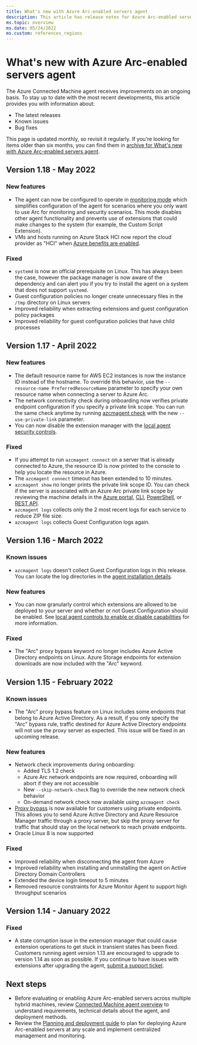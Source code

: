```yaml
---
title: What's new with Azure Arc-enabled servers agent
description: This article has release notes for Azure Arc-enabled servers agent. For many of the summarized issues, there are links to more details.
ms.topic: overview
ms.date: 05/24/2022
ms.custom: references_regions
---
```


# What's new with Azure Arc-enabled servers agent

The Azure Connected Machine agent receives improvements on an ongoing basis. To stay up to date with the most recent developments, this article provides you with information about:

- The latest releases
- Known issues
- Bug fixes

This page is updated monthly, so revisit it regularly. If you're looking for items older than six months, you can find them in [archive for What's new with Azure Arc-enabled servers agent](agent-release-notes-archive.md).

## Version 1.18 - May 2022

### New features

- The agent can now be configured to operate in [monitoring mode](security-overview.md#agent-modes) which simplifies configuration of the agent for scenarios where you only want to use Arc for monitoring and security scenarios. This mode disables other agent functionality and prevents use of extensions that could make changes to the system (for example, the Custom Script Extension).
- VMs and hosts running on Azure Stack HCI now report the cloud provider as "HCI" when [Azure benefits are enabled](/azure-stack/hci/manage/azure-benefits#enable-azure-benefits).

### Fixed

- `systemd` is now an official prerequisite on Linux. This has always been the case, however the package manager is now aware of the dependency and can alert you if you try to install the agent on a system that does not support `systemd`.
- Guest configuration policies no longer create unnecessary files in the `/tmp` directory on Linux servers
- Improved reliability when extracting extensions and guest configuration policy packages
- Improved reliability for guest configuration policies that have child processes

## Version 1.17 - April 2022

### New features

- The default resource name for AWS EC2 instances is now the instance ID instead of the hostname. To override this behavior, use the `--resource-name PreferredResourceName` parameter to specify your own resource name when connecting a server to Azure Arc.
- The network connectivity check during onboarding now verifies private endpoint configuration if you specify a private link scope. You can run the same check anytime by running [azcmagent check](manage-agent.md#check) with the new `--use-private-link` parameter.
- You can now disable the extension manager with the [local agent security controls](security-overview.md#local-agent-security-controls).

### Fixed

- If you attempt to run `azcmagent connect` on a server that is already connected to Azure, the resource ID is now printed to the console to help you locate the resource in Azure.
- The `azcmagent connect` timeout has been extended to 10 minutes.
- `azcmagent show` no longer prints the private link scope ID. You can check if the server is associated with an Azure Arc private link scope by reviewing the machine details in the [Azure portal](https://portal.azure.com/#blade/Microsoft_Azure_HybridCompute/AzureArcCenterBlade/servers), [CLI](/cli/azure/connectedmachine?view=azure-cli-latest#az-connectedmachine-show), [PowerShell](/powershell/module/az.connectedmachine/get-azconnectedmachine), or [REST API](/rest/api/hybridcompute/machines/get).
- `azcmagent logs` collects only the 2 most recent logs for each service to reduce ZIP file size.
- `azcmagent logs` collects Guest Configuration logs again.

## Version 1.16 - March 2022

### Known issues

- `azcmagent logs` doesn't collect Guest Configuration logs in this release. You can locate the log directories in the [agent installation details](deployment-options.md#agent-installation-details).

### New features

- You can now granularly control which extensions are allowed to be deployed to your server and whether or not Guest Configuration should be enabled. See [local agent controls to enable or disable capabilities](security-overview.md#local-agent-security-controls) for more information.

### Fixed

- The "Arc" proxy bypass keyword no longer includes Azure Active Directory endpoints on Linux. Azure Storage endpoints for extension downloads are now included with the "Arc" keyword.

## Version 1.15 - February 2022

### Known issues

- The "Arc" proxy bypass feature on Linux includes some endpoints that belong to Azure Active Directory. As a result, if you only specify the "Arc" bypass rule, traffic destined for Azure Active Directory endpoints will not use the proxy server as expected. This issue will be fixed in an upcoming release.

### New features

- Network check improvements during onboarding:
  - Added TLS 1.2 check
  - Azure Arc network endpoints are now required, onboarding will abort if they are not accessible
  - New `--skip-network-check` flag to override the new network check behavior
  - On-demand network check now available using `azcmagent check`
- [Proxy bypass](manage-agent.md#proxy-bypass-for-private-endpoints) is now available for customers using private endpoints. This allows you to send Azure Active Directory and Azure Resource Manager traffic through a proxy server, but skip the proxy server for traffic that should stay on the local network to reach private endpoints.
- Oracle Linux 8 is now supported

### Fixed

- Improved reliability when disconnecting the agent from Azure
- Improved reliability when installing and uninstalling the agent on Active Directory Domain Controllers
- Extended the device login timeout to 5 minutes
- Removed resource constraints for Azure Monitor Agent to support high throughput scenarios

## Version 1.14 - January 2022

### Fixed

- A state corruption issue in the extension manager that could cause extension operations to get stuck in transient states has been fixed. Customers running agent version 1.13 are encouraged to upgrade to version 1.14 as soon as possible. If you continue to have issues with extensions after upgrading the agent, [submit a support ticket](https://portal.azure.com/#blade/Microsoft_Azure_Support/HelpAndSupportBlade/newsupportrequest).

## Next steps

- Before evaluating or enabling Azure Arc-enabled servers across multiple hybrid machines, review [Connected Machine agent overview](agent-overview.md) to understand requirements, technical details about the agent, and deployment methods.
- Review the [Planning and deployment guide](plan-at-scale-deployment.md) to plan for deploying Azure Arc-enabled servers at any scale and implement centralized management and monitoring.
